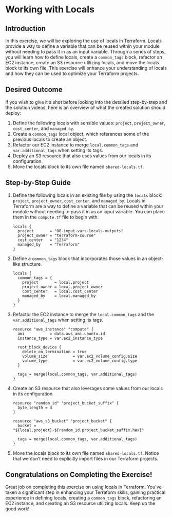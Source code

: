 # Working with Locals

## Introduction

In this exercise, we will be exploring the use of locals in Terraform. Locals provide a way to define a variable that can be reused within your module without needing to pass it in as an input variable. Through a series of steps, you will learn how to define locals, create a `common_tags` block, refactor an EC2 instance, create an S3 resource utilizing locals, and move the locals block to its own file. This exercise will enhance your understanding of locals and how they can be used to optimize your Terraform projects.

## Desired Outcome

If you wish to give it a shot before looking into the detailed step-by-step and the solution videos, here is an overview of what the created solution should deploy:

1. Define the following locals with sensible values: `project`, `project_owner`, `cost_center`, and `managed_by`.
2. Create a `common_tags` local object, which references some of the previous locals to create an object.
3. Refactor our EC2 instance to merge `local.common_tags` and `var.additional_tags` when setting its tags.
4. Deploy an S3 resource that also uses values from our locals in its configuration.
5. Move the locals block to its own file named `shared-locals.tf`.

## Step-by-Step Guide

1. Define the following locals in an existing file by using the `locals` block: `project`, `project_owner`, `cost_center`, and `managed_by`. Locals in Terraform are a way to define a variable that can be reused within your module without needing to pass it in as an input variable. You can place them in the `compute.tf` file to begin with.

    ```
    locals {
      project       = "08-input-vars-locals-outputs"
      project_owner = "terraform-course"
      cost_center   = "1234"
      managed_by    = "Terraform"
    }
    ```

2. Define a `common_tags` block that incorporates those values in an object-like structure.

    ```
    locals {
      common_tags = {
        project       = local.project
        project_owner = local.project_owner
        cost_center   = local.cost_center
        managed_by    = local.managed_by
      }
    }
    ```

3. Refactor the EC2 instance to merge the `local.common_tags` and the `var.additional_tags` when setting its tags.

    ```
    resource "aws_instance" "compute" {
      ami           = data.aws_ami.ubuntu.id
      instance_type = var.ec2_instance_type

      root_block_device {
        delete_on_termination = true
        volume_size           = var.ec2_volume_config.size
        volume_type           = var.ec2_volume_config.type
      }

      tags = merge(local.common_tags, var.additional_tags)
    }
    ```

4. Create an S3 resource that also leverages some values from our locals in its configuration.

    ```
    resource "random_id" "project_bucket_suffix" {
      byte_length = 4
    }

    resource "aws_s3_bucket" "project_bucket" {
      bucket = "${local.project}-${random_id.project_bucket_suffix.hex}"

      tags = merge(local.common_tags, var.additional_tags)
    }
    ```

5. Move the locals block to its own file named `shared-locals.tf`. Notice that we don’t need to explicitly import files in our Terraform projects.

## Congratulations on Completing the Exercise!

Great job on completing this exercise on using locals in Terraform. You've taken a significant step in enhancing your Terraform skills, gaining practical experience in defining locals, creating a `common_tags` block, refactoring an EC2 instance, and creating an S3 resource utilizing locals. Keep up the good work!
